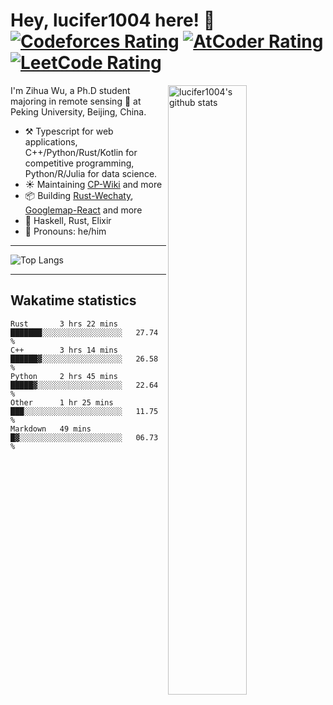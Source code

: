 # Hey, lucifer1004 here! :wave: [![Codeforces Rating](https://cp-logo.vercel.app/codeforces/lucifer1004)](https://codeforces.com/profile/lucifer1004) [![AtCoder Rating](https://cp-logo.vercel.app/atcoder/lucifer1004)](https://atcoder.jp/users/lucifer1004) [![LeetCode Rating](https://cp-logo.vercel.app/leetcode/lucifer1004)](https://leetcode-cn.com/u/lucifer1004/)

<img width="50%" align="right" alt="lucifer1004's github stats" src="https://github-readme-stats.vercel.app/api?username=lucifer1004&show_icons=true">

I'm Zihua Wu, a Ph.D student majoring in remote sensing :satellite: at Peking University, Beijing, China.

- :hammer_and_pick: Typescript for web applications, C++/Python/Rust/Kotlin for competitive programming, Python/R/Julia for data science.
- :sunny: Maintaining [CP-Wiki](https://cp-wiki.vercel.app) and more 
- :package: Building [Rust-Wechaty](https://github.com/wechaty/rust-wechaty), [Googlemap-React](https://github.com/googlemap-react/googlemap-react) and more
- :seedling: Haskell, Rust, Elixir
- :man: Pronouns: he/him

---

![Top Langs](https://github-readme-stats.vercel.app/api/top-langs/?username=lucifer1004&layout=compact)

---

## Wakatime statistics

<!--START_SECTION:waka-->
```text
Rust       3 hrs 22 mins   ███████░░░░░░░░░░░░░░░░░░   27.74 % 
C++        3 hrs 14 mins   ██████▓░░░░░░░░░░░░░░░░░░   26.58 % 
Python     2 hrs 45 mins   █████▓░░░░░░░░░░░░░░░░░░░   22.64 % 
Other      1 hr 25 mins    ███░░░░░░░░░░░░░░░░░░░░░░   11.75 % 
Markdown   49 mins         █▓░░░░░░░░░░░░░░░░░░░░░░░   06.73 % 
```
<!--END_SECTION:waka-->
